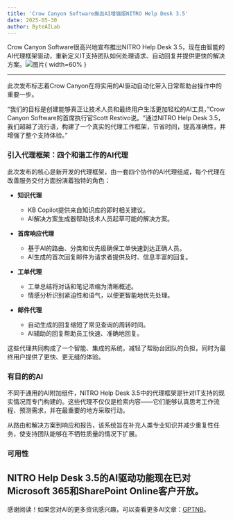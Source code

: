 ```yaml
---
title: 'Crow Canyon Software推出AI增强版NITRO Help Desk 3.5'
date: 2025-05-30
author: ByteAILab
---
```


Crow Canyon Software很高兴地宣布推出NITRO Help Desk 3.5，现在由智能的AI代理框架驱动，重新定义IT支持团队如何处理请求、自动回复并提供更快的解决方案。![图片](https://ai-techpark.com/wp-content/uploads/Crow-Canyon.jpg){ width=60% }

---
此次发布标志着Crow Canyon在将实用的AI驱动自动化带入日常帮助台操作中的重要一步。

“我们的目标是创建能够真正让技术人员和最终用户生活更加轻松的AI工具，”Crow Canyon Software的首席执行官Scott Restivo说。“通过NITRO Help Desk 3.5，我们超越了流行语，构建了一个真实的代理工作框架，节省时间，提高准确性，并增强了整个支持体验。”

### 引入代理框架：四个和谐工作的AI代理

此次发布的核心是新开发的代理框架，由一套四个协作的AI代理组成，每个代理在改善服务交付方面扮演着独特的角色：

- **知识代理**
  - KB Copilot提供来自知识库的即时相关建议。
  - AI解决方案生成器帮助技术人员起草可能的解决方案。

- **首席响应代理**
  - 基于AI的路由、分类和优先级确保工单快速到达正确人员。
  - AI生成的首次回复邮件为请求者提供及时、信息丰富的回复。

- **工单代理**
  - 工单总结将对话和笔记浓缩为清晰概述。
  - 情感分析识别紧迫性和语气，以便更智能地优先处理。

- **邮件代理**
  - 自动生成的回复缩短了常见查询的周转时间。
  - AI辅助的回复帮助员工快速、准确地回复。

这些代理共同构成了一个智能、集成的系统，减轻了帮助台团队的负担，同时为最终用户提供了更快、更无缝的体验。

### 有目的的AI

不同于通用的AI附加组件，NITRO Help Desk 3.5中的代理框架是针对IT支持的现实情况而专门构建的。这些代理不仅仅是检索内容——它们能够认真思考工作流程、预测需求，并在最重要的地方采取行动。

从路由和解决方案到响应和报告，该系统旨在补充人类专业知识并减少重复性任务，使支持团队能够在不牺牲质量的情况下扩展。

### 可用性

NITRO Help Desk 3.5的AI驱动功能现在已对Microsoft 365和SharePoint Online客户开放。
---
感谢阅读！如果您对AI的更多资讯感兴趣，可以查看更多AI文章：[GPTNB](https://gptnb.com)。